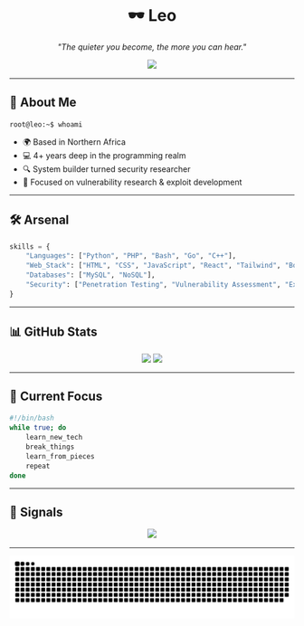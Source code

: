 <h1 align="center">🕶️ Leo</h1>
<p align="center"><i>"The quieter you become, the more you can hear."</i></p>

<div align="center">
  <img src="https://readme-typing-svg.herokuapp.com?font=Fira+Code&size=24&duration=3000&pause=1000&color=00FF00&center=true&vCenter=true&width=500&lines=Tech+Explorer;Security+Researcher;Digital+Wanderer" />
</div>

---

## 👤 About Me
```console
root@leo:~$ whoami
```
- 🌍 Based in Northern Africa  
- 💻 4+ years deep in the programming realm  
- 🔍 System builder turned security researcher  
- 🎯 Focused on vulnerability research & exploit development  

---

## 🛠️ Arsenal
```python
skills = {
    "Languages": ["Python", "PHP", "Bash", "Go", "C++"],
    "Web_Stack": ["HTML", "CSS", "JavaScript", "React", "Tailwind", "Bootstrap", "Flask"],
    "Databases": ["MySQL", "NoSQL"],
    "Security": ["Penetration Testing", "Vulnerability Assessment", "Exploit Development"]
}
```

---

## 📊 GitHub Stats
<div align="center">
  <img height="170em" src="https://github-readme-stats.vercel.app/api?username=xtle0o0&show_icons=true&theme=radical&include_all_commits=true&count_private=true" />
  <img height="170em" src="https://github-readme-streak-stats.herokuapp.com/?user=xtle0o0&theme=radical" />
</div>

---

## 🎯 Current Focus
```bash
#!/bin/bash
while true; do
    learn_new_tech
    break_things
    learn_from_pieces
    repeat
done
```

---

## 📡 Signals
<div align="center">
  <a href="https://discord.com/" target="_blank">
    <img src="https://img.shields.io/badge/Discord-tr._leo-7289DA?style=for-the-badge&logo=discord&logoColor=white" />
  </a>
</div>

---

<div align="center">
  <img src="https://raw.githubusercontent.com/platane/snk/output/github-contribution-grid-snake-dark.svg" alt="GitHub Contribution Snake Animation" />
</div>
